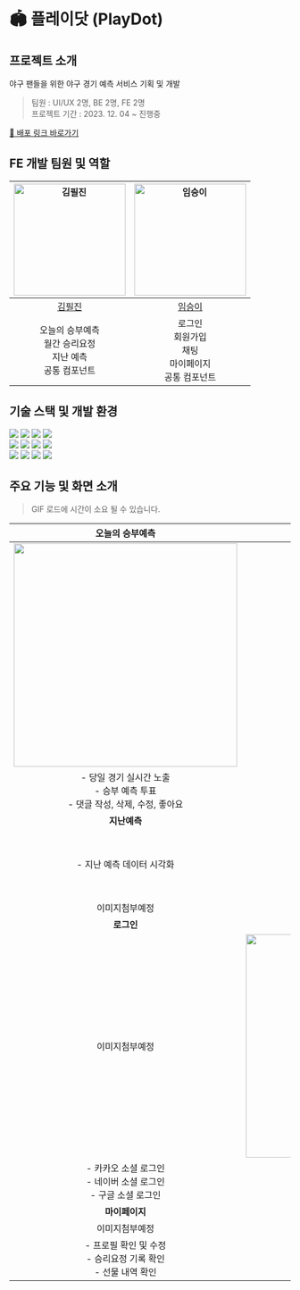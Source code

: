 # 🏟️ 플레이닷 (PlayDot)

## 프로젝트 소개

야구 팬들을 위한 야구 경기 예측 서비스 기획 및 개발

> 팀원 : UI/UX 2명, BE 2명, FE 2명<br />
> 프로젝트 기간 : 2023. 12. 04 ~ 진행중

[🔗 배포 링크 바로가기](https://playdot.vercel.app/)

## FE 개발 팀원 및 역할

| <a href="https://github.com/pildrums"><img src="https://avatars.githubusercontent.com/u/77140851?v=4" width=200px alt="김필진" /></a> | <a href="https://github.com/doitidey"><img src="https://avatars.githubusercontent.com/u/128357188?v=4" width=200px alt="임승이" /></a> |
| :-----------------------------------------------------------------------------------------------------------------------------------: | :------------------------------------------------------------------------------------------------------------------------------------: |
|                                                 [김필진](https://github.com/pildrums)                                                 |                                                 [임승이](https://github.com/doitidey)                                                  |
|                               오늘의 승부예측 <br /> 월간 승리요정 <br />지난 예측 <br /> 공통 컴포넌트                               |                                로그인 <br />회원가입 <br />채팅 <br /> 마이페이지 <br /> 공통 컴포넌트                                 |

## 기술 스택 및 개발 환경

<p>
<img src="https://img.shields.io/badge/React-61DAFB?style=for-the-badge&logo=React&logoColor=white" />
<img src="https://img.shields.io/badge/TypeScript-3178C6?style=for-the-badge&logo=TypeScript&logoColor=white" />
<img src="https://img.shields.io/badge/Sass-CC6699?style=for-the-badge&logo=Sass&logoColor=white" />
<img src="https://img.shields.io/badge/Next.js-000000?style=for-the-badge&logo=nextdotjs&logoColor=white" />
<br />
<img src="https://img.shields.io/badge/Zustand-222222?style=for-the-badge"/>
<img src="https://img.shields.io/badge/React Query-FF4154?style=for-the-badge&logo=reactquery&logoColor=white" />
<img src="https://img.shields.io/badge/Sock.js-81C147?style=for-the-badge"/>
<img src="https://img.shields.io/badge/STOMPJS-222222?style=for-the-badge"/>
<br />
<img src="https://img.shields.io/badge/Axios-5A29E4?style=for-the-badge&logo=axios&logoColor=white" />
<img src="https://img.shields.io/badge/ESLint-4B32C3?style=for-the-badge&logo=eslint&logoColor=white" />
<img src="https://img.shields.io/badge/Prettier-F7B93E?style=for-the-badge&logo=prettier&logoColor=white" />
<img src="https://img.shields.io/badge/storybook-FF4785?style=for-the-badge&logo=storybook&logoColor=white" />
</p>

## 주요 기능 및 화면 소개
> GIF 로드에 시간이 소요 될 수 있습니다.

|                                                             **오늘의 승부예측**                                                              |                                                             **월간 승리요정**                                                              |
| :---------------------------------------------------------------------------------------------------------------------------------: | :---------------------------------------------------------------------------------------------------------------------------------: |
| <img src="https://github.com/Team-TMB/client/assets/128357188/3e7efc5c-587f-4ed8-bfc7-079a98c71114" width="400px"/>  | 이미지첨부예정 |
| - 당일 경기 실시간 노출 <br />- 승부 예측 투표<br />- 댓글 작성, 삭제, 수정, 좋아요 | - 월간 승리요정 데이터 시각화<br />- 댓글 작성, 삭제, 수정, 좋아요 |
|                                                      **지난예측**                                                       |                                                       **승부예측 채팅**                                                        |
| - 지난 예측 데이터 시각화 | - 실시간 채팅 <br /> - 실시간 투표 등록, 참여<br/>- 외치기 등록, 노출<br />- 유저에게 토큰 선물<br />- 유저 신고 |
| 이미지첨부예정 | 이미지첨부예정 |
|                                                         **로그인**                                                          |                                                         **회원가입**                                                          |
| 이미지첨부예정 | <img src="https://github.com/Team-TMB/client/assets/128357188/c4016cae-da4d-4f3a-a33f-f4ddd3d522c2" width="400px"/> |
| - 카카오 소셜 로그인<br />- 네이버 소셜 로그인<br />- 구글 소셜 로그인 | - 구단 선택<br />- 닉네임 중복확인<br />- 닉네임, 한마디 등록<br /> |
|                                                      **마이페이지**                                                      |                                                         **오류페이지**                                                          |
| 이미지첨부예정 | 이미지첨부예정 |
| - 프로필 확인 및 수정<br />- 승리요정 기록 확인<br />- 선물 내역 확인 | 기록해야함 |
